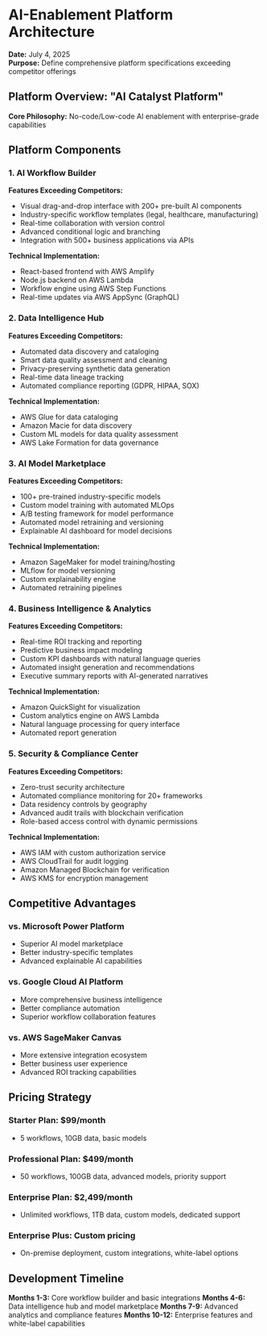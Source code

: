 # AI-Enablement Platform Architecture

**Date:** July 4, 2025  
**Purpose:** Define comprehensive platform specifications exceeding competitor offerings

## Platform Overview: "AI Catalyst Platform"

**Core Philosophy:** No-code/Low-code AI enablement with enterprise-grade capabilities

## Platform Components

### 1. AI Workflow Builder
**Features Exceeding Competitors:**
- Visual drag-and-drop interface with 200+ pre-built AI components
- Industry-specific workflow templates (legal, healthcare, manufacturing)
- Real-time collaboration with version control
- Advanced conditional logic and branching
- Integration with 500+ business applications via APIs

**Technical Implementation:**
- React-based frontend with AWS Amplify
- Node.js backend on AWS Lambda
- Workflow engine using AWS Step Functions
- Real-time updates via AWS AppSync (GraphQL)

### 2. Data Intelligence Hub
**Features Exceeding Competitors:**
- Automated data discovery and cataloging
- Smart data quality assessment and cleaning
- Privacy-preserving synthetic data generation
- Real-time data lineage tracking
- Automated compliance reporting (GDPR, HIPAA, SOX)

**Technical Implementation:**
- AWS Glue for data cataloging
- Amazon Macie for data discovery
- Custom ML models for data quality assessment
- AWS Lake Formation for data governance

### 3. AI Model Marketplace
**Features Exceeding Competitors:**
- 100+ pre-trained industry-specific models
- Custom model training with automated MLOps
- A/B testing framework for model performance
- Automated model retraining and versioning
- Explainable AI dashboard for model decisions

**Technical Implementation:**
- Amazon SageMaker for model training/hosting
- MLflow for model versioning
- Custom explainability engine
- Automated retraining pipelines

### 4. Business Intelligence & Analytics
**Features Exceeding Competitors:**
- Real-time ROI tracking and reporting
- Predictive business impact modeling
- Custom KPI dashboards with natural language queries
- Automated insight generation and recommendations
- Executive summary reports with AI-generated narratives

**Technical Implementation:**
- Amazon QuickSight for visualization
- Custom analytics engine on AWS Lambda
- Natural language processing for query interface
- Automated report generation

### 5. Security & Compliance Center
**Features Exceeding Competitors:**
- Zero-trust security architecture
- Automated compliance monitoring for 20+ frameworks
- Data residency controls by geography
- Advanced audit trails with blockchain verification
- Role-based access control with dynamic permissions

**Technical Implementation:**
- AWS IAM with custom authorization service
- AWS CloudTrail for audit logging
- Amazon Managed Blockchain for verification
- AWS KMS for encryption management

## Competitive Advantages

### vs. Microsoft Power Platform
- Superior AI model marketplace
- Better industry-specific templates
- Advanced explainable AI capabilities

### vs. Google Cloud AI Platform
- More comprehensive business intelligence
- Better compliance automation
- Superior workflow collaboration features

### vs. AWS SageMaker Canvas
- More extensive integration ecosystem
- Better business user experience
- Advanced ROI tracking capabilities

## Pricing Strategy

### Starter Plan: $99/month
- 5 workflows, 10GB data, basic models

### Professional Plan: $499/month
- 50 workflows, 100GB data, advanced models, priority support

### Enterprise Plan: $2,499/month
- Unlimited workflows, 1TB data, custom models, dedicated support

### Enterprise Plus: Custom pricing
- On-premise deployment, custom integrations, white-label options

## Development Timeline

**Months 1-3:** Core workflow builder and basic integrations
**Months 4-6:** Data intelligence hub and model marketplace
**Months 7-9:** Advanced analytics and compliance features
**Months 10-12:** Enterprise features and white-label capabilities
